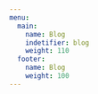 ```yaml
---
menu:
  main:
    name: Blog
    indetifier: blog
    weight: 110
  footer:
    name: Blog
    weight: 100
---
```

